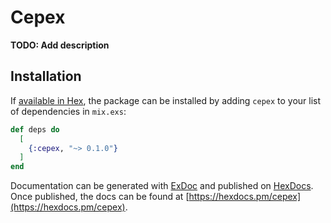 # Cepex

**TODO: Add description**

## Installation

If [available in Hex](https://hex.pm/docs/publish), the package can be installed
by adding `cepex` to your list of dependencies in `mix.exs`:

```elixir
def deps do
  [
    {:cepex, "~> 0.1.0"}
  ]
end
```

Documentation can be generated with [ExDoc](https://github.com/elixir-lang/ex_doc)
and published on [HexDocs](https://hexdocs.pm). Once published, the docs can
be found at [https://hexdocs.pm/cepex](https://hexdocs.pm/cepex).

